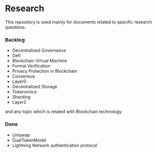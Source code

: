 # Research

This repository is used mainly for documents related to specific research questions.

### Backlog

* Decentralized Governance
* Defi
* Blockchain Virtual Machine
* Formal Verification
* Privacy Protection in Blockchain
* Consensus
* Layer0
* Decentralized Storage
* Tokenomics
* Sharding
* Layer2

and any topic which is related with Blockchain technology.

### Done

* Uniswap
* DualTokenModel
* Lightning Network authentication protocol
